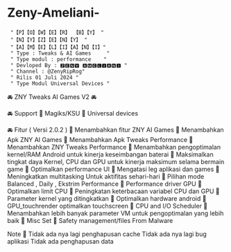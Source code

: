 # Zeny-Ameliani-
     "【P】【O】【W】【E】【R】 【B】【Y】 "
     "【N】【Y】【Z】【E】【N】【Y】 "
     "【A】【M】【E】【L】【I】【A】【N】【I】"
     " Type : Tweaks & AI Games     "
     " Type modul : performance    "
     " Devloped By : 🆉🅴🅽🆈 🅰🅼🅴🅻🅸🅰🅽🅸 "
     " Channel : @ZenyRipRog"
     " Rilis 01 Juli 2024 "  
     " Type Modul Universal Devices "

🚘 ZNY Tweaks AI Games V2 🚘

🚘 Support 
🚨 Magiks/KSU
🚨 Universal devices

🚘 Fitur ( Versi 2.0.2 ) 
🚨 Menambahkan fitur ZNY AI Games 
🚨 Menambahkan Apk ZNY AI Games 
🚨 Menambahkan Apk Tweaks Performance
🚨 Menambahkan ZNY Tweaks Performance 
🚨 Menambahkan pengoptimalan kernel/RAM Android untuk kinerja keseimbangan baterai
🚨 Maksimalkan tingkat daya Kernel, CPU dan GPU untuk kinerja maksimum selama bermain game
🚨 Optimalkan performance UI 
🚨 Mengatasi leg aplikasi dan games 
🚨 Meningkatkan multitasking Untuk aktifitas sehari-hari 
🚨 Pilihan mode Balanced , Daily , Ekstrim Performance 
🚨 Performance driver GPU 
🚨 Optimalkan limit CPU
🚨 Peningkatan keterbacaan variabel CPU dan GPU
🚨 Parameter kernel yang ditingkatkan
🚨 Optimalkan hardware android
🚨 GPU_touchrender optimalkan touchscreen
🚨 CPU and I/O Scheduler
🚨 Menambahkan lebih banyak parameter VM untuk pengoptimalan yang lebih baik
🚨 Misc Set
🚨 Safety management/files From Malware

Note 🚨
Tidak ada nya lagi penghapusan cache 
Tidak ada nya lagi bug aplikasi 
Tidak ada penghapusan data

